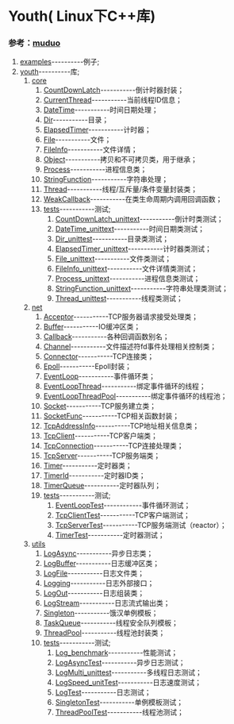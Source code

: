 # Youth( Linux下C++库) #

### **参考：[muduo](https://github.com/chenshuo/muduo "chenshuo/muduo")**  

1. [examples](./examples)----------例子;  
2. [youth](./youth)----------库;  
   1. [core](./youth/core)
      1. [CountDownLatch](./youth/core/CountDownLatch.h)-----------倒计时器封装；  
      2. [CurrentThread](./youth/core/CurrentThread.h)-----------当前线程ID信息；  
      3. [DateTime](./youth/core/DateTime.hpp)-----------时间日期处理；
      4. [Dir](./youth/core/Dir.h)-----------目录；  
      5. [ElapsedTimer](./youth/core/ElapsedTimer.h)-----------计时器；
      6. [File](./youth/core/File.h)-----------文件；
      7. [FileInfo](./youth/core/FileInfo.h)-----------文件详情；
      8. [Object](./youth/core/Object.h)-----------拷贝<!--值语义-->和不可拷贝<!--对象语义-->类，用于继承；  
      9. [Process](./youth/core/Process.h)-----------进程信息类； 
      10. [StringFunction](./youth/core/StringFunction.h)-----------字符串处理；
      11. [Thread](./youth/core/Thread.hpp)-----------线程/互斥量/条件变量封装类；  
      12. [WeakCallback](./youth/core/WeakCallback.h)-----------在类生命周期内调用回调函数；  
      13. [tests](./youth/core/tests)-----------测试;  
          1. [CountDownLatch_unittext](./youth/core/tests/CountDownLatch_unittext.cc)-----------倒计时类测试；
          2. [DateTime_unittext](./youth/core/tests/DateTime_unittext.cc)-----------时间日期类测试；
          3. [Dir_unittest](./youth/core/tests/Dir_unittest.cc)-----------目录类测试；
          4. [ElapsedTimer_unittext](./youth/core/tests/ElapsedTimer_unittext.cc)-----------计时器类测试；
          5. [File_unittext](./youth/core/tests/File_unittext.cc)-----------文件类测试；  
          6. [FileInfo_unittext](./youth/core/tests/FileInfo_unittext.cc)-----------文件详情类测试；
          7. [Process_unittext](./youth/core/tests/Process_unittext.cc)-----------进程信息类测试；
          8. [StringFunction_unittext](./youth/core/tests/StringFunction_unittext.cc)-----------字符串处理类测试；
          9.  [Thread_unittest](./youth/core/tests/Thread_unittest.cc)-----------线程类测试；
   2. [net](./youth/net)  
      1. [Acceptor](./youth/net/Acceptor.h)-----------TCP服务器请求接受处理类；
      2. [Buffer](./youth/net/Buffer.h)-----------IO缓冲区类；  
      3. [Callback](./youth/net/Callback.h)-----------各种回调函数别名；  
      4. [Channel](./youth/net/Channel.h)-----------文件描述符fd事件处理相关控制类；  
      5. [Connector](./youth/net/Connector.h)-----------TCP连接类；  
      6. [Epoll](./youth/net/Epoll.h)-----------Epoll封装；  
      7. [EventLoop](./youth/net/EventLoop.h)-----------事件循环类；  
      8. [EventLoopThread](./youth/net/EventLoopThread.h)-----------绑定事件循环的线程；  
      9. [EventLoopThreadPool](./youth/net/EventLoopThreadPool.h)-----------绑定事件循环的线程池；  
      10. [Socket](./youth/net/Socket.h)-----------TCP服务建立类；  
      11. [SocketFunc](./youth/net/SocketFunc.h)-----------TCP相关函数封装；  
      12. [TcpAddressInfo](./youth/net/TcpAddressInfo.h)-----------TCP地址相关信息类；  
      13. [TcpClient](./youth/net/TcpClient.h)-----------TCP客户端类；  
      14. [TcpConnection](./youth/net/TcpConnection.h)-----------TCP连接处理类；  
      15. [TcpServer](./youth/net/TcpServer.h)-----------TCP服务端类；  
      16. [Timer](./youth/net/Timer.h)-----------定时器类；  
      17. [TimerId](./youth/net/TimerId.h)-----------定时器ID类；  
      18. [TimerQueue](./youth/net/TimerQueue.h)-----------定时器队列；  
      19. [tests](./youth/net/tests)-----------测试;  
          1. [EventLoopTest](./youth/net/tests/EventLoopTest.cpp)------------事件循环测试；  
          2. [TcpClientTest](./youth/net/tests/TcpClientTest.cpp)-----------TCP客户端测试；  
          3. [TcpServerTest](./youth/net/tests/TcpServerTest.cpp)-----------TCP服务端测试（reactor）；  
          4. [TimerTest](./youth/net/tests/TimerTest.cpp)-----------定时器测试；  
   3. [utils](./youth/utils)  
      1. [LogAsync](./youth/utils/LogAsync.h)-----------异步日志类；  
      2. [LogBuffer](./youth/utils/LogBuffer.h)-----------日志缓冲区类；  
      3. [LogFile](./youth/utils/LogFile.h)-----------日志文件类；  
      4. [Logging](./youth/utils/Logging.h)-----------日志外部接口；  
      5. [LogOut](./youth/utils/LogOut.h)-----------日志组装类；  
      6. [LogStream](./youth/utils/LogStream.h)-----------日志流式输出类；  
      7. [Singleton](./youth/utils/Singleton.h)-----------饿汉单例模板；  
      8. [TaskQueue](./youth/utils/TaskQueue.h)-----------线程安全队列模板；
      9. [ThreadPool](./youth/utils/ThreadPool.h)-----------线程池封装类；  
      10. [tests](./youth/utils/tests)-----------测试;
          1. [Log_benchmark](./youth/utils/tests/Log_benchmark.cc)-----------性能测试；
          2. [LogAsyncTest](./youth/utils/tests/LogAsyncTest.cpp)-----------异步日志测试；
          3. [LogMulti_unittest](./youth/utils/tests/LogMulti_unittest.cc)-----------多线程日志测试；
          4. [LogSpeed_unitTest](./youth/utils/tests/LogSpeed_unitTest.cc)-----------日志速度测试；
          5. [LogTest](./youth/utils/tests/LogTest.cpp)-----------日志测试；
          6. [SingletonTest](./youth/utils/tests/SingletonTest.cpp)-----------单例模板测试；  
          7. [ThreadPoolTest](./youth/utils/tests/ThreadPoolTest.cpp)-----------线程池测试；  
